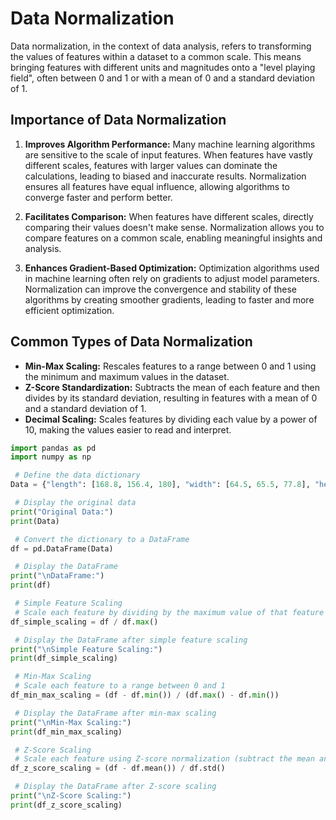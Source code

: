 # Data Normalization

Data normalization, in the context of data analysis, refers to transforming the values of features within a dataset to a common scale. This means bringing features with different units and magnitudes onto a "level playing field", often between 0 and 1 or with a mean of 0 and a standard deviation of 1.

## Importance of Data Normalization

1. **Improves Algorithm Performance:** Many machine learning algorithms are sensitive to the scale of input features. When features have vastly different scales, features with larger values can dominate the calculations, leading to biased and inaccurate results. Normalization ensures all features have equal influence, allowing algorithms to converge faster and perform better.

2. **Facilitates Comparison:** When features have different scales, directly comparing their values doesn't make sense. Normalization allows you to compare features on a common scale, enabling meaningful insights and analysis.

3. **Enhances Gradient-Based Optimization:** Optimization algorithms used in machine learning often rely on gradients to adjust model parameters. Normalization can improve the convergence and stability of these algorithms by creating smoother gradients, leading to faster and more efficient optimization.

## Common Types of Data Normalization

- **Min-Max Scaling:** Rescales features to a range between 0 and 1 using the minimum and maximum values in the dataset.
- **Z-Score Standardization:** Subtracts the mean of each feature and then divides by its standard deviation, resulting in features with a mean of 0 and a standard deviation of 1.
- **Decimal Scaling:** Scales features by dividing each value by a power of 10, making the values easier to read and interpret.


```python
import pandas as pd
import numpy as np

 # Define the data dictionary
Data = {"length": [168.8, 156.4, 180], "width": [64.5, 65.5, 77.8], "height": [48.4, 54.6, 65]}

 # Display the original data
print("Original Data:")
print(Data)

 # Convert the dictionary to a DataFrame
df = pd.DataFrame(Data)

 # Display the DataFrame
print("\nDataFrame:")
print(df)

 # Simple Feature Scaling
 # Scale each feature by dividing by the maximum value of that feature
df_simple_scaling = df / df.max()

 # Display the DataFrame after simple feature scaling
print("\nSimple Feature Scaling:")
print(df_simple_scaling)

 # Min-Max Scaling
 # Scale each feature to a range between 0 and 1
df_min_max_scaling = (df - df.min()) / (df.max() - df.min())

 # Display the DataFrame after min-max scaling
print("\nMin-Max Scaling:")
print(df_min_max_scaling)

 # Z-Score Scaling
 # Scale each feature using Z-score normalization (subtract the mean and divide by the standard deviation)
df_z_score_scaling = (df - df.mean()) / df.std()

 # Display the DataFrame after Z-score scaling
print("\nZ-Score Scaling:")
print(df_z_score_scaling)
```
